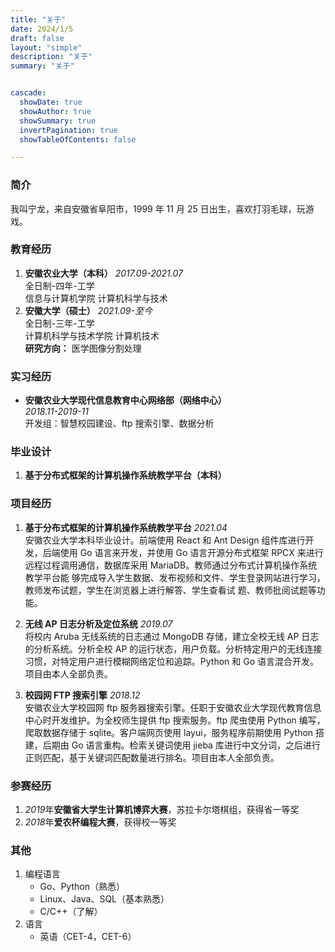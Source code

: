 ```yaml
---
title: "关于"
date: 2024/1/5
draft: false
layout: "simple"
description: "关于"
summary: "关于"


cascade:
  showDate: true
  showAuthor: true
  showSummary: true
  invertPagination: true
  showTableOfContents: false

---
```

### 简介

我叫宁龙，来自安徽省阜阳市，1999 年 11 月 25 日出生，喜欢打羽毛球，玩游戏。

### 教育经历

1. **安徽农业大学（本科）** _2017.09-2021.07_ <br/>
   全日制-四年-工学<br/>
   信息与计算机学院 计算机科学与技术
2. **安徽大学（硕士）** _2021.09-至今_ <br/>
   全日制-三年-工学<br/>
   计算机科学与技术学院 计算机技术 <br/>
   **研究方向：** 医学图像分割处理

### 实习经历

- **安徽农业大学现代信息教育中心网络部（网络中心）** <br/>
  _2018.11-2019-11_<br/>
  开发组：智慧校园建设、ftp 搜索引擎、数据分析<br/>

### 毕业设计

1. **基于分布式框架的计算机操作系统教学平台（本科）**

### 项目经历

1. **基于分布式框架的计算机操作系统教学平台** _2021.04_<br/>
安徽农业大学本科毕业设计。前端使用 React 和 Ant Design 组件库进行开发，后端使用 Go 语言来开发，并使用 Go 
语言开源分布式框架 RPCX 来进行远程过程调用通信，数据库采用 MariaDB。教师通过分布式计算机操作系统教学平台能
够完成导入学生数据、发布视频和文件、学生登录网站进行学习，教师发布试题，学生在浏览器上进行解答、学生查看试
题、教师批阅试题等功能。

2. **无线 AP 日志分析及定位系统** _2019.07_<br/>
   将校内 Aruba 无线系统的日志通过 MongoDB 存储，建立全校无线 AP 日志的分析系统。分析全校 AP 的运行状态，用户负载。分析特定用户的无线连接习惯，对特定用户进行模糊网络定位和追踪。Python 和 Go 语言混合开发。项目由本人全部负责。

3. **校园网 FTP 搜索引擎** _2018.12_<br/>
   安徽农业大学校园网 ftp 服务器搜索引擎。任职于安徽农业大学现代教育信息中心时开发维护。为全校师生提供 ftp 搜索服务。ftp 爬虫使用 Python 编写，爬取数据存储于 sqlite。客户端网页使用 layui，服务程序前期使用 Python 搭建，后期由 Go 语言重构。检索关键词使用 jieba 库进行中文分词，之后进行正则匹配，基于关键词匹配数量进行排名。项目由本人全部负责。

### 参赛经历

1. *2019*年**安徽省大学生计算机博弈大赛**，苏拉卡尔塔棋组，获得省一等奖
2. *2018*年**爱农杯编程大赛**，获得校一等奖
### 其他

1. 编程语言
   - Go、Python（熟悉）
   - Linux、Java、SQL（基本熟悉）
   - C/C++（了解）
2. 语言
   - 英语（CET-4，CET-6）
